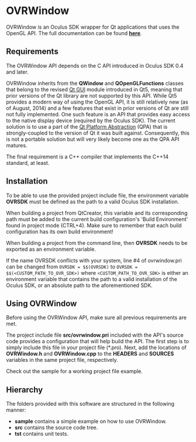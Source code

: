 OVRWindow
=========

OVRWindow is an Oculus SDK wrapper for Qt applications that uses the OpenGL API. The full
documentation can be found [__here__](https://othieno.github.io/OVRWindow).


Requirements
------------

The OVRWindow API depends on the C API introduced in Oculus SDK 0.4 and later.

OVRWindow inherits from the __QWindow__ and __QOpenGLFunctions__ classes that belong to the revised
[Qt GUI][qtgui] module introduced in Qt5, meaning that prior versions of the Qt library are not
supported by this API. While Qt5 provides a modern way of using the OpenGL API, it is still
relatively new (as of August, 2014) and a few features that exist in prior versions of Qt are
still not fully implemented. One such feature is an API that provides easy access to the native
display device (required by the Oculus SDK). The current solution is to use a part of the [Qt
Platform Abstraction][qpa] (QPA) that is strongly-coupled to the version of Qt it was built against.
Consequently, this is not a portable solution but will very likely become one as the QPA API matures.

The final requirement is a C++ compiler that implements the C++14 standard, at least.


Installation
------------

To be able to use the provided project include file, the environment variable __OVRSDK__ must be
defined as the path to a valid Oculus SDK installation.

When building a project from QtCreator, this variable and its corresponding path must be added to
the current build configuration's 'Build Environment' found in project mode (CTRL+4). Make sure to
remember that each build configuration has its own build environment!

When building a project from the command line, then __OVRSDK__ needs to be exported as an
environment variable.

If the name OVRSDK conflicts with your system, line #4 of ovrwindow.pri can be changed from
`OVRSDK = $$(OVRSDK)` to `OVRSDK = $$(<CUSTOM_PATH_TO_OVR_SDK>)` where `<CUSTOM_PATH_TO_OVR_SDK>`
is either an environment variable that contains the path to a valid installation of the Oculus SDK,
or an absolute path to the aforementioned SDK.


Using OVRWindow
---------------

Before using the OVRWindow API, make sure all previous requirements are met.

The project include file __src/ovrwindow.pri__ included with the API's source code provides a
configuration that will help build the API. The first step is to simply include this file in
your project file (*.pro). Next, add the locations of __OVRWindow.h__ and __OVRWindow.cpp__ to the
__HEADERS__ and __SOURCES__ variables in the same project file, respectively.

Check out the sample for a working project file example.


Hierarchy
---------

The folders provided with this software are structured in the following manner:
* __sample__ contains a simple example on how to use OVRWindow.
* __src__ contains the source code tree.
* __tst__ contains unit tests.


[qtgui]: http://qt-project.org/doc/qt-5/qtgui-index.html
[qpa]: http://qt-project.org/wiki/Qt-Platform-Abstraction
